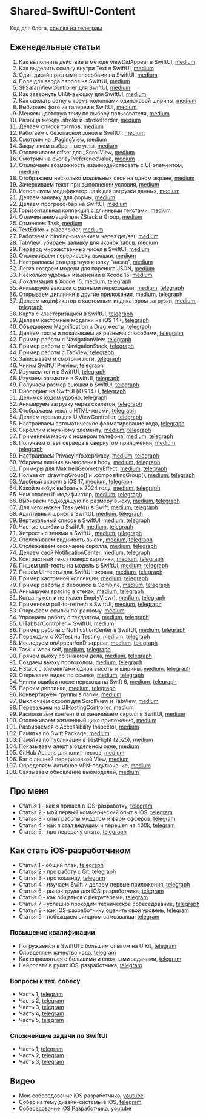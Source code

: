 # Shared-SwiftUI-Content
Код для блога, [ссылка на телеграм](https://t.me/easy_dev991)

## Еженедельные статьи

1. Как выполнить действие в методе viewDidAppear в SwiftUI, [medium](https://oleg991.medium.com/как-выполнить-действие-в-методе-viewdidappear-в-swiftui-oleg-991-f205bb214eea)
2. Как выделить ссылку внутри Text в SwiftUI, [medium](https://oleg991.medium.com/как-выделить-ссылку-внутри-text-в-swiftui-f0f689c20b0d)
3. Один дизайн разными способами на SwiftUI, [medium](https://oleg991.medium.com/один-дизайн-разными-способами-на-swiftui-4d3ebf33f237)
4. Поле для ввода пароля на SwiftUI, [medium](https://oleg991.medium.com/поле-для-ввода-пароля-на-swiftui-bedbeeda1db6)
5. SFSafariViewController для SwiftUI, [medium](https://oleg991.medium.com/sfsafariviewcontroller-для-swiftui-7c3efc84fb63)
6. Как завернуть UIKit-вьюшку для SwiftUI, [medium](https://oleg991.medium.com/как-завернуть-uikit-вьюшку-для-swiftui-5411e2a6ca37)
7. Как сделать сетку с тремя колонками одинаковой ширины, [medium](https://oleg991.medium.com/как-сделать-сетку-с-тремя-колонками-одинаковой-ширины-b906f6ddbd98)
8. Выбираем фото из галереи в SwiftUI, [medium](https://oleg991.medium.com/выбираем-фото-из-галереи-в-swiftui-7b71191ad6ca)
9. Меняем цветовую тему по выбору пользователя, [medium](https://oleg991.medium.com/меняем-цветовую-тему-по-выбору-пользователя-3e748d9cfeab)
10. Разница между .stroke и .strokeBorder, [medium](https://oleg991.medium.com/разница-между-stroke-и-strokeborder-bc1a9858ee0d)
11. Делаем список тогглов, [medium](https://oleg991.medium.com/делаем-список-тогглов-2750d6f8020c)
12. Работаем с безопасной зоной в SwiftUI, [medium](https://oleg991.medium.com/работаем-с-безопасной-зоной-в-swiftui-a9df69dc011f)
13. Смотрим на _PagingView, [medium](https://oleg991.medium.com/смотрим-на-pagingview-362b5e9f3618)
14. Закругляем выбранные углы, [medium](https://oleg991.medium.com/закругляем-выбранные-углы-4e40dd475253)
15. Отслеживаем offset для _ScrollView, [medium](https://oleg991.medium.com/отслеживаем-offset-для-scrollview-8ddbc57b5120)
16. Смотрим на overlayPreferenceValue, [medium](https://oleg991.medium.com/смотрим-на-overlaypreferencevalue-2af4d260d2d6)
17. Отключаем возможность взаимодействовать с UI-элементом, [medium](https://oleg991.medium.com/отключаем-возможность-взаимодействовать-с-ui-элементом-fc77f82daa73)
18. Отображаем несколько модальных окон на одном экране, [medium](https://oleg991.medium.com/отображаем-несколько-модальных-окон-на-одном-экране-8cfc4a1155b2)
19. Зачеркиваем текст при выполнении условия, [medium](https://oleg991.medium.com/зачеркиваем-текст-при-выполнении-условия-a10f181352b2)
20. Используем модификатор .task для загрузки данных, [medium](https://oleg991.medium.com/используем-модификатор-task-для-загрузки-данных-d093a4e719b7)
21. Делаем заливку для формы, [medium](https://oleg991.medium.com/делаем-заливку-для-формы-55b4ea5c707d)
22. Делаем прогресс-бар на SwiftUI, [medium](https://oleg991.medium.com/делаем-прогресс-бар-на-swiftui-69420393932b)
23. Горизонтальная коллекция с длинными текстами, [medium](https://oleg991.medium.com/горизонтальная-коллекция-с-длинными-текстами-f0db4529748b)
24. Отличия анимаций для ZStack и Group, [medium](https://oleg991.medium.com/отличия-анимаций-для-zstack-и-group-a85a87719cb1)
25. Отменяем Task, [medium](https://oleg991.medium.com/отменяем-task-83a445452c2f)
26. TextEditor + placeholder, [medium](https://oleg991.medium.com/texteditor-placeholder-f74deb3f143d)
27. Работаем с binding-значением через get/set, [medium](https://oleg991.medium.com/работаем-с-binding-значением-через-get-set-e6f195f60adb)
28. TabView: убираем заливку для иконок табов, [medium](https://oleg991.medium.com/tabview-убираем-заливку-для-иконок-табов-80624f2894af)
29. Перевод множественных чисел в SwiftUI, [medium](https://oleg991.medium.com/перевод-множественных-чисел-в-swiftui-abba83455784)
30. Отслеживаем перерисовку вьюшки, [medium](https://oleg991.medium.com/отслеживаем-перерисовку-вьюшки-e18454503e70)
31. Настраиваем стандартную кнопку “назад”, [medium](https://oleg991.medium.com/настраиваем-стандартную-кнопку-назад-c3b8859442b7)
32. Легко создаем модели для парсинга JSON, [medium](https://oleg991.medium.com/легко-создаем-модели-для-парсинга-json-c1ab9503dc5a)
33. Несколько удобных изменений в Xcode 15, [medium](https://oleg991.medium.com/несколько-удобных-изменений-в-xcode-15-d1c4a3e801fb)
34. Локализация в Xcode 15, [medium](https://oleg991.medium.com/локализация-в-xcode-15-7e28016a6f99), [telegraph](https://telegra.ph/Lokalizaciya-v-Xcode-15-09-30)
35. Анимируем вьюшки с разными переходами, [medium](https://oleg991.medium.com/анимируем-вьюшки-с-разными-переходами-8c5611719fc7), [telegraph](https://telegra.ph/Animiruem-vyushki-s-raznymi-perehodami-10-07)
36. Открываем диплинки в другие приложения, [medium](https://oleg991.medium.com/открываем-диплинки-в-другие-приложения-d18c09e061c5), [telegraph](https://telegra.ph/Otkryvaem-diplinki-v-drugie-prilozheniya-10-14)
37. Делаем модификатор с кастомным индикатором загрузки, [medium](https://oleg991.medium.com/37-делаем-модификатор-с-кастомным-индикатором-загрузки-3c5075ed0129), [telegraph](https://telegra.ph/37-Delaem-modifikator-s-kastomnym-indikatorom-zagruzki-10-21)
38. Карта с кластеризацией в SwiftUI, [telegraph](https://telegra.ph/38-Karta-s-klasterizaciej-v-SwiftUI-10-28)
39. Делаем кастомные модалки на iOS 14+, [telegraph](https://telegra.ph/Delaem-kastomnye-modalki-na-iOS-14-11-04)
40. Объединяем Magnification и Drag жесты, [telegraph](https://telegra.ph/40-Obedinyaem-Magnification-i-Drag-zhesty-11-11)
41. Делаем тосты и показываем их разными способами, [telegraph](https://telegra.ph/41-Delaem-tosty-i-pokazyvaem-ih-raznymi-sposobami-11-18)
42. Пример работы с NavigationView, [telegraph](https://telegra.ph/42-Primer-raboty-s-NavigationView-11-25)
43. Пример работы с NavigationStack, [telegraph](https://telegra.ph/43-Primer-raboty-s-NavigationStack-12-02)
44. Пример работы с TabView, [telegraph](https://telegra.ph/44-Primer-raboty-s-TabView-12-09)
45. Записываем и смотрим логи, [telegraph](https://telegra.ph/45-Zapisyvaem-i-smotrim-logi-12-16)
46. Чиним SwiftUI Preview, [telegraph](https://telegra.ph/46-CHinim-SwiftUI-Preview-12-23)
47. Изучаем тени в SwiftUI, [telegraph](https://telegra.ph/47-Izuchaem-teni-v-SwiftUI-12-30)
48. Изучаем размытие в SwiftUI, [telegraph](https://telegra.ph/48-Izuchaem-razmytie-v-SwiftUI-01-06)
49. Получаем размер вьюшки в SwiftUI, [telegraph](https://telegra.ph/Poluchaem-razmer-vyushki-v-SwiftUI-01-13)
50. Онбординг на SwiftUI (iOS 14+), [telegraph](https://telegra.ph/50-Onbording-na-SwiftUI-iOS-14-01-20)
51. Делимся кодом удобно, [telegraph](https://telegra.ph/51-Delimsya-kodom-udobno-01-21)
52. Анимируем загрузку через скелетон, [telegraph](https://telegra.ph/52-Animiruem-zagruzku-cherez-skeleton-02-03)
53. Отображаем текст с HTML-тегами, [telegraph](https://telegra.ph/53-Otobrazhaem-tekst-s-HTML-tegami-02-10)
54. Делаем превью для UIViewController, [telegraph](https://telegra.ph/54-Delaem-prevyu-dlya-UIViewController-02-17)
55. Настраиваем автоматическое форматирование кода, [telegraph](https://telegra.ph/55-Nastraivaem-avto-formatirovanie-koda-02-23)
56. Скроллим к нужному элементу, [medium](https://oleg991.medium.com/56-скроллим-к-нужному-элементу-2ee89ec6fbb5), [telegraph](https://telegra.ph/56-Skrollim-k-nuzhnomu-ehlementu-03-01)
57. Применяем маску с номером телефона, [medium](https://oleg991.medium.com/57-применяем-маску-с-номером-телефона-df8d7e1d0841), [telegraph](https://telegra.ph/57-Primenyaem-masku-s-nomerom-telefona-03-09)
58. Получаем ответ сервера в свернутом приложении, [medium](https://oleg991.medium.com/58-получаем-ответ-сервера-в-свернутом-приложении-9fa9c2c69aa0), [telegraph](https://telegra.ph/58-Poluchaem-otvet-servera-v-svernutom-prilozhenii-03-16)
59. Настраиваем PrivacyInfo.xcprivacy, [medium](https://oleg991.medium.com/59-настраиваем-privacyinfo-xcprivacy-64b9b48a77fa), [telegraph](https://telegra.ph/59-Nastraivaem-PrivacyInfoxcprivacy-03-23)
60. Убираем лишние вычисления body, [medium](https://oleg991.medium.com/60-убираем-лишние-вычисления-body-a9a9b83d1920), [telegraph](https://telegra.ph/60-Ubiraem-lishnie-vychisleniya-body-03-30)
61. Примеры для MatchedGeometryEffect, [medium](https://oleg991.medium.com/61-примеры-для-matchedgeometryeffect-61d2da9380fa), [telegraph](https://telegra.ph/61-Primery-dlya-MatchedGeometryEffect-04-05)
62. Польза от .drawingGroup() и .compositingGroup(), [medium](https://oleg991.medium.com/62-польза-от-drawinggroup-и-compositinggroup-b65b026d96dc), [telegraph](https://telegra.ph/62-Polza-ot-drawingGroup-i-compositingGroup-04-12)
63. Удобный скролл в iOS 17, [medium](https://oleg991.medium.com/63-удобный-скролл-в-ios-17-5f190b359559), [telegraph](https://telegra.ph/63-Udobnyj-skroll-v-iOS-17-04-16)
64. Какой макбук выбрать в 2024 году, [medium](https://oleg991.medium.com/64-какой-макбук-выбрать-в-2024-году-1296d29ed4b2), [telegraph](https://telegra.ph/64-Kakoj-makbuk-vybrat-v-2024-godu-04-19)
65. Чем опасен if-модификатор, [medium](https://oleg991.medium.com/65-чем-опасен-if-модификатор-66a70a23362a), [telegraph](https://telegra.ph/65-CHem-opasen-if-modifikator-04-26)
66. Выбираем подходящую по размеру вьюху, [medium](https://oleg991.medium.com/66-выбираем-подходящую-по-размеру-вьюху-90958a4b8e4e), [telegraph](https://telegra.ph/66-Vybiraem-podhodyashchuyu-po-razmeru-vyuhu-05-08)
67. Для чего нужен Task.yeld() в Swift, [medium](https://oleg991.medium.com/67-для-чего-нужен-task-yeld-в-swift-626ee5d94734), [telegraph](https://telegra.ph/67Dlya-chego-nuzhen-Taskyeld-v-Swift-05-16)
68. Адаптивный шрифт в SwiftUI, [medium](https://oleg991.medium.com/68-адаптивный-шрифт-в-swiftui-d1ee5bb59203), [telegraph](https://telegra.ph/68-Adaptivnyj-shrift-v-SwiftUI-05-24)
69. Вертикальный список в SwiftUI, [medium](https://oleg991.medium.com/69-вертикальный-список-в-swiftui-ef91e049c965), [telegraph](https://telegra.ph/69-Vertikalnyj-spisok-v-SwiftUI-05-30)
70. Частые ошибки в SwiftUI, [medium](https://oleg991.medium.com/70-частые-ошибки-в-swiftui-76235f7455f6), [telegraph](https://telegra.ph/70-CHastye-oshibki-v-SwiftUI-06-05)
71. Хитрость с тенями в SwiftUI, [medium](https://oleg991.medium.com/71-хитрость-с-тенями-в-swiftui-5fcb8892b4e1), [telegraph](https://telegra.ph/71-Hitrost-s-tenyami-v-SwiftUI-06-10)
72. Отслеживаем видимость вьюхи, [medium](https://oleg991.medium.com/72-отслеживаем-видимость-вьюхи-1ac30b9c197e), [telegraph](https://telegra.ph/72-Otslezhivaem-vidimost-vyuhi-06-21)
73. Отслеживаем окончание скролла, [medium](https://oleg991.medium.com/73-отслеживаем-окончание-скролла-626d68d2256b), [telegraph](https://telegra.ph/73-Otslezhivaem-okonchanie-skrolla-06-27)
74. Делаем свой NotificationCenter, [medium](https://oleg991.medium.com/74-делаем-свой-notificationcenter-953061869569), [telegraph](https://telegra.ph/74-Delaem-svoj-NotificationCenter-07-04)
75. Контрастный текст поверх картинки, [medium](https://oleg991.medium.com/75-контрастный-текст-поверх-картинки-ea394e5e4679), [telegraph](https://telegra.ph/75-Kontrastnyj-tekst-poverh-kartinki-07-12)
76. Пишем unit-тесты на модель в SwiftUI, [medium](https://oleg991.medium.com/76-пишем-unit-тесты-на-модель-в-swiftui-e34a5cb85450), [telegraph](https://telegra.ph/76-Pishem-unit-testy-na-model-v-SwiftUI-07-19)
77. Пишем UI-тесты для SwiftUI-экрана, [medium](https://oleg991.medium.com/77-пишем-ui-тесты-для-swiftui-экрана-cb1acc7cde8a), [telegraph](https://telegra.ph/77-Pishem-UI-testy-dlya-SwiftUI-ehkrana-07-26)
78. Пример кастомной коллекции, [medium](https://oleg991.medium.com/78-пример-кастомной-коллекции-eaac4cf070fa), [telegraph](https://telegra.ph/78-Primer-kastomnoj-kollekcii-08-03)
79. Пример работы с debounce в Combine, [medium](https://oleg991.medium.com/79-пример-работы-с-debounce-в-combine-0a8d656bb747), [telegraph](https://telegra.ph/79-Primer-raboty-s-debounce-v-Combine-08-09)
80. Анимируем spacing в стеках, [medium](https://oleg991.medium.com/80-анимируем-spacing-в-стеках-2c5b84824c82), [telegraph](https://telegra.ph/80-Animiruem-spacing-v-stekah-08-16)
81. Когда нужен и не нужен EmptyView(), [medium](https://oleg991.medium.com/81-когда-нужен-и-не-нужен-emptyview-88e2dd865fba), [telegraph](https://telegra.ph/81-Kogda-nuzhen-i-ne-nuzhen-EmptyView-08-22)
82. Применяем pull-to-refresh в SwiftUI, [medium](https://oleg991.medium.com/82-применяем-pull-to-refresh-в-swiftui-e02498d27d73), [telegraph](https://telegra.ph/82-Primenyaem-pull-to-refresh-v-SwiftUI-08-30)
83. Открываем ссылки по-разному, [medium](https://oleg991.medium.com/83-открываем-ссылки-по-разному-c94cb2c58d7b)
84. Упрощаем работу с техдолгом, [medium](https://oleg991.medium.com/84-упрощаем-работу-с-техдолгом-f5b4b2670b84), [telegraph](https://telegra.ph/84-Uproshchaem-rabotu-s-tehdolgom-09-13)
85. UITabbarController + SwiftUI, [medium](https://oleg991.medium.com/85-uitabbarcontroller-swiftui-47e66fbe3ac9)
86. Пример работы с NotificationCenter в SwiftUI, [medium](https://oleg991.medium.com/86-пример-работы-с-notificationcenter-в-swiftui-7495cd5e0c10), [telegraph](https://telegra.ph/86-Primer-raboty-s-NotificationCenter-v-SwiftUI-09-27)
87. Переходим с XCTest на Testing, [medium](https://oleg991.medium.com/87-переходим-с-xctest-на-testing-7779d3201d85), [telegraph](https://telegra.ph/87-Perehodim-s-XCTest-na-Testing-10-04)
88. Исследуем onAppear/onDisappear, [medium](https://oleg991.medium.com/88-исследуем-onappear-ondisappear-64dece63422b), [telegraph](https://telegra.ph/88-Issleduem-onAppearonDisappear-10-11)
89. Task + weak self, [medium](https://oleg991.medium.com/89-task-weak-self-ff7263123e6b), [telegraph](https://telegra.ph/89-Task--weak-self-10-18)
90. Прячем вьюху со знанием дела, [medium](https://oleg991.medium.com/90-прячем-вьюху-со-знанием-дела-ca02e90e5d25), [telegraph](https://telegra.ph/90-Pryachem-vyuhu-so-znaniem-dela-10-25)
91. Создаем вьюху протоколом, [medium](https://oleg991.medium.com/91-создаем-вьюху-протоколом-0ef5bbc4662d), [telegraph](https://telegra.ph/91-Sozdaem-vyuhu-protokolom-11-01)
92. HStack с элементами одной высоты и ширины, [medium](https://oleg991.medium.com/92-hstack-с-элементами-одной-высоты-и-ширины-54d63b3773f9), [telegraph](https://telegra.ph/92-HStack-s-ehlementami-odnoj-vysoty-i-shiriny-11-08)
93. Открываем видео по ссылке, [medium](https://oleg991.medium.com/93-открываем-видео-по-ссылке-0767b77ac562), [telegraph](https://telegra.ph/93-Otkryvaem-video-po-ssylke-11-15)
94. Чиним ошибки после перехода на Swift 6, [medium](https://oleg991.medium.com/94-чиним-ошибки-после-перехода-на-swift-6-beb2f1b153cb), [telegraph](https://telegra.ph/94-CHinim-oshibki-posle-perehoda-na-Swift-6-11-22)
95. Парсим диплинки, [medium](https://oleg991.medium.com/95-парсим-диплинки-7b5985488382), [telegraph](https://telegra.ph/95-Parsim-diplinki-11-29)
96. Конвертируем группы в папки, [medium](https://oleg991.medium.com/96-конвертируем-группы-в-папки-dbb469cfa6db)
97. Выключаем скролл для ScrollView и TabView, [medium](https://oleg991.medium.com/97-выключаем-скролл-для-scrollview-и-tabview-9b1b32d1be03)
98. Переезжаем на UIHostingController, [medium](https://oleg991.medium.com/98-переезжаем-на-uihostingcontroller-c38bdb9bc5ff)
99. Располагаем контент и ограничиваем скролл в SwiftUI, [medium](https://oleg991.medium.com/99-располагаем-контент-и-ограничиваем-скролл-в-swiftui-dbad0586db76)
100. Отслеживаем жизненный цикл приложения, [medium](
https://oleg991.medium.com/100-отслеживаем-жизненный-цикл-приложения-239726860eae)
101. Разбираемся с Accessibility Inspector, [medium](https://oleg991.medium.com/8b914794c1b5)
102. Памятка по Swift Package, [medium](https://medium.com/@oleg991/102-памятка-по-swift-package-4d8b79e00527)
103. Памятка по публикации в TestFlight (2025), [medium](https://oleg991.medium.com/c56fcf15a051)
104. Показываем алерт в отдельном окне, [medium](https://medium.com/@oleg991/104-показываем-алерт-в-отдельном-окне-7707cef2a8bc)
105. GitHub Actions для юнит-тестов, [medium](https://medium.com/@oleg991/105-github-actions-для-юнит-тестов-f3b9f09cefb5)
106. Баг с лишней перерисовкой View, [medium](https://oleg991.medium.com/31a74a96f934)
107. Определяем активное VPN-подключение, [medium](https://oleg991.medium.com/ec4a1e558b7c)
108. Связываем обновление вьюмоделей, [medium](https://oleg991.medium.com/c7c49c1a932c)

## Про меня
- Статья 1 - как я пришел в iOS-разработку, [telegram](https://t.me/easy_dev991/46)
- Статья 2 - мой первый коммерческий опыт в iOS, [telegram](https://t.me/easy_dev991/53)
- Статья 3 - опыт работы миддлом и фарм офферов, [telegram](https://t.me/easy_dev991/58)
- Статья 4 - как я стал ведущим и перешел на 400k, [telegram](https://t.me/easy_dev991/63)
- Статья 5 - про передачу опыта, [telegraph](https://telegra.ph/Pro-peredachu-opyta-07-06)

## Как стать iOS-разработчиком
- Статья 1 - общий план, [telegraph](https://telegra.ph/Kak-stat-iOS-razrabotchikom-02-23)
- Статья 2 - про работу с Git, [telegraph](https://telegra.ph/Pro-rabotu-s-Git-02-23)
- Статья 3 - про команду, [telegram](https://t.me/easy_dev991/84)
- Статья 4 - изучаем Swift и делаем первые приложения, [telegraph](https://telegra.ph/Izuchaem-Swift-i-delaem-pervye-prilozheniya-02-23)
- Статья 5 - рынок труда для iOS-разработчика, [telegram](https://t.me/easy_dev991/91)
- Статья 6 - как общаться с рекрутерами, [telegram](https://t.me/easy_dev991/93)
- Статья 7 - успешно проходим техническое собеседование, [telegraph](https://telegra.ph/Uspeshno-prohodim-tehnicheskoe-sobesedovanie-02-23)
- Статья 8 - как iOS-разработчику оценить свой уровень, [telegram](https://t.me/easy_dev991/97)
- Статья 9 - побеждаем синдром самозванца, [telegram](https://t.me/easy_dev991/99)

### Повышение квалификации
- Погружаемся в SwiftUI с большим опытом на UIKit, [telegram](https://t.me/easy_dev991/123)
- Определяем качество кода, [telegram](https://t.me/easy_dev991/125)
- Как справляться с большими и сложными задачами, [telegram](https://t.me/easy_dev991/128)
- Нейросети в руках iOS-разработчика, [telegram](https://t.me/easy_dev991/170)

### Вопросы к тех. собесу
- Часть 1, [telegram](https://t.me/easy_dev991/113)
- Часть 2, [telegram](https://t.me/easy_dev991/115)
- Часть 3, [telegram](https://t.me/easy_dev991/117)
- Часть 4, [telegram](https://t.me/easy_dev991/119)
- Часть 5, [telegram](https://t.me/easy_dev991/121)

### Сложнейшие задачи по SwiftUI
- Часть 1, [telegram](https://t.me/easy_dev991/104)
- Часть 2, [telegram](https://t.me/easy_dev991/107)
- Часть 3, [telegram](https://t.me/easy_dev991/109)

## Видео
- Мок-собеседование iOS разработчика, [youtube](https://www.youtube.com/watch?v=MyzNw60Swww)
- Собес на тему дизайн-системы в iOS, [telegram](https://t.me/easy_dev991/111)
- Собеседование iOS Разработчика, [youtube](https://www.youtube.com/watch?v=UBmT1XUw2Dk)
